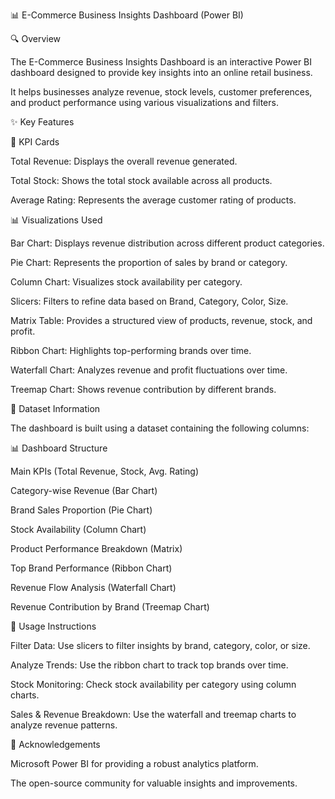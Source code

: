 📊 E-Commerce Business Insights Dashboard (Power BI)


🔍 Overview


The E-Commerce Business Insights Dashboard is an interactive Power BI dashboard designed to provide key insights into an online retail business. 

It helps businesses analyze revenue, stock levels, customer preferences, and product performance using various visualizations and filters.


✨ Key Features


📌 KPI Cards

Total Revenue: Displays the overall revenue generated.

Total Stock: Shows the total stock available across all products.

Average Rating: Represents the average customer rating of products.

📊 Visualizations Used

Bar Chart: Displays revenue distribution across different product categories.

Pie Chart: Represents the proportion of sales by brand or category.

Column Chart: Visualizes stock availability per category.

Slicers: Filters to refine data based on Brand, Category, Color, Size.

Matrix Table: Provides a structured view of products, revenue, stock, and profit.

Ribbon Chart: Highlights top-performing brands over time.

Waterfall Chart: Analyzes revenue and profit fluctuations over time.

Treemap Chart: Shows revenue contribution by different brands.

📂 Dataset Information

The dashboard is built using a dataset containing the following columns:

📊 Dashboard Structure


Main KPIs (Total Revenue, Stock, Avg. Rating)

Category-wise Revenue (Bar Chart)

Brand Sales Proportion (Pie Chart)

Stock Availability (Column Chart)

Product Performance Breakdown (Matrix)

Top Brand Performance (Ribbon Chart)

Revenue Flow Analysis (Waterfall Chart)

Revenue Contribution by Brand (Treemap Chart)

📌 Usage Instructions

Filter Data: Use slicers to filter insights by brand, category, color, or size.

Analyze Trends: Use the ribbon chart to track top brands over time.

Stock Monitoring: Check stock availability per category using column charts.

Sales & Revenue Breakdown: Use the waterfall and treemap charts to analyze revenue patterns.


🙌 Acknowledgements

Microsoft Power BI for providing a robust analytics platform.

The open-source community for valuable insights and improvements.
